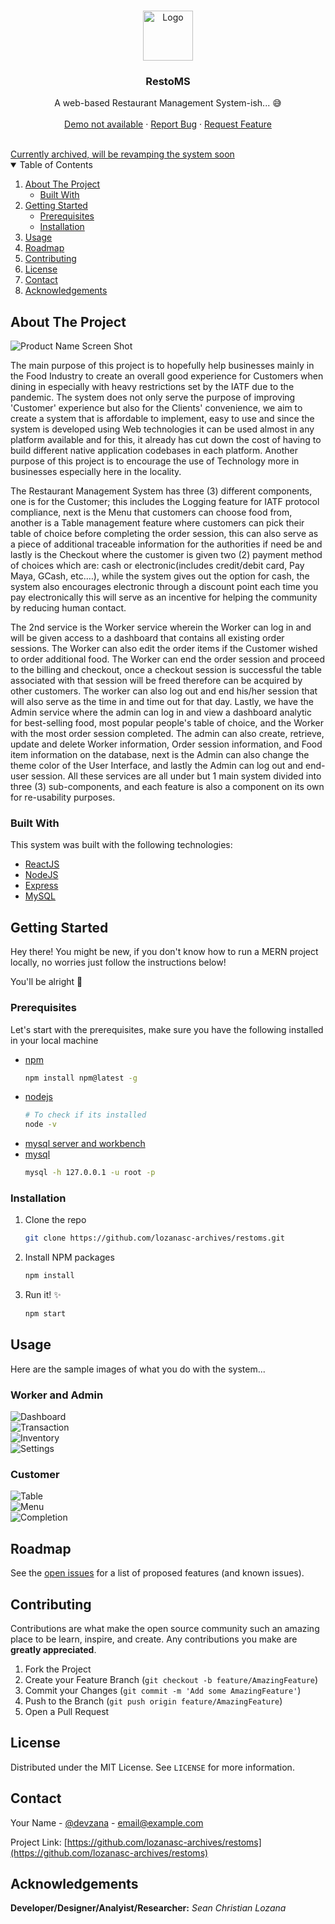 <!-- PROJECT LOGO -->
<br />
<p align="center">
  <a href="https://github.com/lozanasc-archives/restoms">
    <img src="src/assets/restoms-logo/logo.png" alt="Logo" width="80" height="80">
  </a>

  <h3 align="center">RestoMS</h3>

  <p align="center">
    A web-based Restaurant Management System-ish... 😅
    <br />
    <br />
    <a href="">Demo not available</a>
    ·
    <a href="https://github.com/lozanasc-archives/restoms/issues">Report Bug</a>
    ·
    <a href="https://github.com/lozanasc-archives/restoms/issues">Request Feature</a>
  </p>
</p>
<br/>
<a href="">Currently archived, will be revamping the system soon</a>



<!-- TABLE OF CONTENTS -->
<details open="open">
  <summary>Table of Contents</summary>
  <ol>
    <li>
      <a href="#about-the-project">About The Project</a>
      <ul>
        <li><a href="#built-with">Built With</a></li>
      </ul>
    </li>
    <li>
      <a href="#getting-started">Getting Started</a>
      <ul>
        <li><a href="#prerequisites">Prerequisites</a></li>
        <li><a href="#installation">Installation</a></li>
      </ul>
    </li>
    <li><a href="#usage">Usage</a></li>
    <li><a href="#roadmap">Roadmap</a></li>
    <li><a href="#contributing">Contributing</a></li>
    <li><a href="#license">License</a></li>
    <li><a href="#contact">Contact</a></li>
    <li><a href="#acknowledgements">Acknowledgements</a></li>
  </ol>
</details>



<!-- ABOUT THE PROJECT -->
## About The Project

![Product Name Screen Shot](https://github.com/lozanasc-archives/restoms/blob/main/samples/Screenshot%202021-09-16%20164810.png?raw=true)

The main purpose of this project is to hopefully help businesses mainly in the Food Industry to create an overall good experience for Customers when dining in especially with heavy restrictions set by the IATF due to the pandemic. The system does not only serve the purpose of improving 'Customer' experience but also for the Clients' convenience, we aim to create a system that is affordable to implement, easy to use and since the system is developed using Web technologies it can be used almost in any platform available and for this, it already has cut down the cost of having to build different native application codebases in each platform. Another purpose of this project is to encourage the use of Technology more in businesses especially here in the locality.  

The Restaurant Management System has three (3) different components, one is for the Customer; this includes the Logging feature for IATF protocol compliance, next is the Menu that customers can choose food from, another is a Table management feature where customers can pick their table of choice before completing the order session, this can also serve as a piece of additional traceable information for the authorities if need be and lastly is the Checkout where the customer is given two (2) payment method of choices which are: cash or electronic(includes credit/debit card, Pay Maya, GCash, etc.…), while the system gives out the option for cash, the system also encourages electronic through a discount point each time you pay electronically this will serve as an incentive for helping the community by reducing human contact.


The 2nd service is the Worker service wherein the Worker can log in and will be given access to a dashboard that contains all existing order sessions. The Worker can also edit the order items if the Customer wished to order additional food. The Worker can end the order session and proceed to the billing and checkout, once a checkout session is successful the table associated with that session will be freed therefore can be acquired by other customers. The worker can also log out and end his/her session that will also serve as the time in and time out for that day. Lastly, we have the Admin service where the admin can log in and view a dashboard analytic for best-selling food, most popular people's table of choice, and the Worker with the most order session completed. The admin can also create, retrieve, update and delete Worker information, Order session information, and Food item information on the database, next is the Admin can also change the theme color of the User Interface, and lastly the Admin can log out and end-user session. All these services are all under but 1 main system divided into three (3) sub-components, and each feature is also a component on its own for re-usability purposes.

### Built With
This system was built with the following technologies:  
* [ReactJS](https://reactjs.org/)
* [NodeJS](https://nodejs.org/en/)
* [Express](http://expressjs.com/)
* [MySQL](https://www.mysql.com/)



<!-- GETTING STARTED -->
## Getting Started

Hey there! You might be new, if you don't know how to run a MERN project locally, no worries just follow the instructions below!  

You'll be alright 💪  

### Prerequisites

Let's start with the prerequisites, make sure you have the following installed in your local machine
* [npm](https://nodejs.org/en/)
  ```sh
  npm install npm@latest -g
  ```  
* [nodejs](https://nodejs.org/en/)
  ```sh
  # To check if its installed
  node -v
  ```  
* [mysql server and workbench](https://dev.mysql.com/downloads/windows/installer/8.0.html)  
* [mysql](https://www.mysql.com/)
  ```sh
  mysql -h 127.0.0.1 -u root -p
  ```  

### Installation

1. Clone the repo
   ```sh
   git clone https://github.com/lozanasc-archives/restoms.git
   ```
2. Install NPM packages
   ```sh
   npm install
   ```
3. Run it! ✨
   ```sh
   npm start
   ```



<!-- USAGE EXAMPLES -->
## Usage
Here are the sample images of what you do with the system...  
  
### Worker and Admin  
![Dashboard](https://github.com/lozanasc-archives/restoms/blob/main/samples/Dashboard%20Sample.png?raw=true)  
![Transaction](https://github.com/lozanasc-archives/restoms/blob/main/samples/Transaction%20Sample.png?raw=true)  
![Inventory](https://github.com/lozanasc-archives/restoms/blob/main/samples/Inventory%20Sample.png?raw=true)  
![Settings](https://github.com/lozanasc-archives/restoms/blob/main/samples/Settings%20Sample.png?raw=true)  
  
### Customer
![Table](https://github.com/lozanasc-archives/restoms/blob/main/samples/Table%20Sample.png?raw=true)  
![Menu](https://github.com/lozanasc-archives/restoms/blob/main/samples/Menu%20Sample.png?raw=true)  
![Completion](https://github.com/lozanasc-archives/restoms/blob/main/samples/Completion%20Sample.png?raw=true)  


<!-- ROADMAP -->
## Roadmap

See the [open issues](https://github.com/lozanasc-archives/restoms/issues) for a list of proposed features (and known issues).



<!-- CONTRIBUTING -->
## Contributing

Contributions are what make the open source community such an amazing place to be learn, inspire, and create. Any contributions you make are **greatly appreciated**.

1. Fork the Project
2. Create your Feature Branch (`git checkout -b feature/AmazingFeature`)
3. Commit your Changes (`git commit -m 'Add some AmazingFeature'`)
4. Push to the Branch (`git push origin feature/AmazingFeature`)
5. Open a Pull Request



<!-- LICENSE -->
## License

Distributed under the MIT License. See `LICENSE` for more information.



<!-- CONTACT -->
## Contact

Your Name - [@devzana](https://twitter.com/devzana) - email@example.com

Project Link: [https://github.com/lozanasc-archives/restoms](https://github.com/lozanasc-archives/restoms)



<!-- ACKNOWLEDGEMENTS -->
## Acknowledgements
**Developer/Designer/Analyist/Researcher:** _Sean Christian Lozana_
